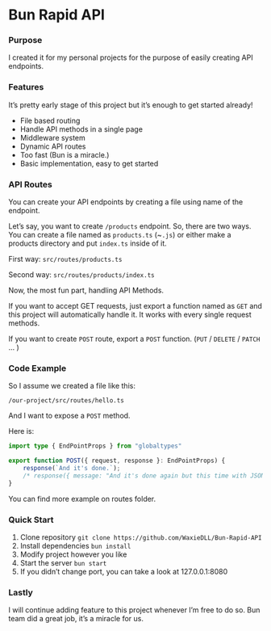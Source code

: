# Bun Rapid API

### Purpose

I created it for my personal projects for the purpose of easily creating API endpoints.

### Features

It’s pretty early stage of this project but it’s  enough to get started already!

- File based routing
- Handle API methods in a single page
- Middleware system
- Dynamic API routes
- Too fast (Bun is a miracle.)
- Basic implementation, easy to get started

### API Routes

You can create your API endpoints by creating a file using name of the endpoint.

Let’s say, you want to create  `/products` endpoint. So, there are two ways. You can create a file named as `products.ts` (~`.js`) or either make a products directory and put `index.ts` inside of it.

First way: `src/routes/products.ts`

Second way: `src/routes/products/index.ts`

Now, the most fun part, handling API Methods.

If you want to accept GET requests, just export a function named as `GET` and this project will automatically handle it. It works with every single request methods.

If you want to create `POST` route, export a `POST` function. (`PUT` / `DELETE` / `PATCH` … )

### Code Example

So I assume we created a file like this:

`/our-project/src/routes/hello.ts`

And I want to expose a `POST` method.

Here is:

```ts
import type { EndPointProps } from "globaltypes"

export function POST({ request, response }: EndPointProps) {
    response(`And it's done.`);
	/* response({ message: "And it's done again but this time with JSON response 🤷🏻‍♂️" }); */
}
```

You can find more example on routes folder.

### Quick Start

1. Clone repository
```git clone https://github.com/WaxieDLL/Bun-Rapid-API```
2. Install dependencies
```bun install ```
3. Modify project however you like
4. Start the server
```bun start ```
5. If you didn’t change port, you can take a look at 127.0.0.1:8080

### Lastly

I will continue adding feature to this project whenever I’m free to do so.
Bun team did a great job, it’s a miracle for us.